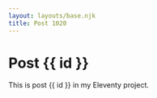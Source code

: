 ```yaml
---
layout: layouts/base.njk
title: Post 1020
---
```


# Post {{ id }}

This is post {{ id }} in my Eleventy project.
